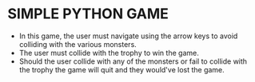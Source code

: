 # SIMPLE PYTHON GAME

- In this game, the user must navigate using the arrow keys to avoid colliding with the various monsters.
- The user must collide with the trophy to win the game.
- Should the user collide with any of the monsters or fail to collide with the trophy the game will quit and they would've lost the game.
